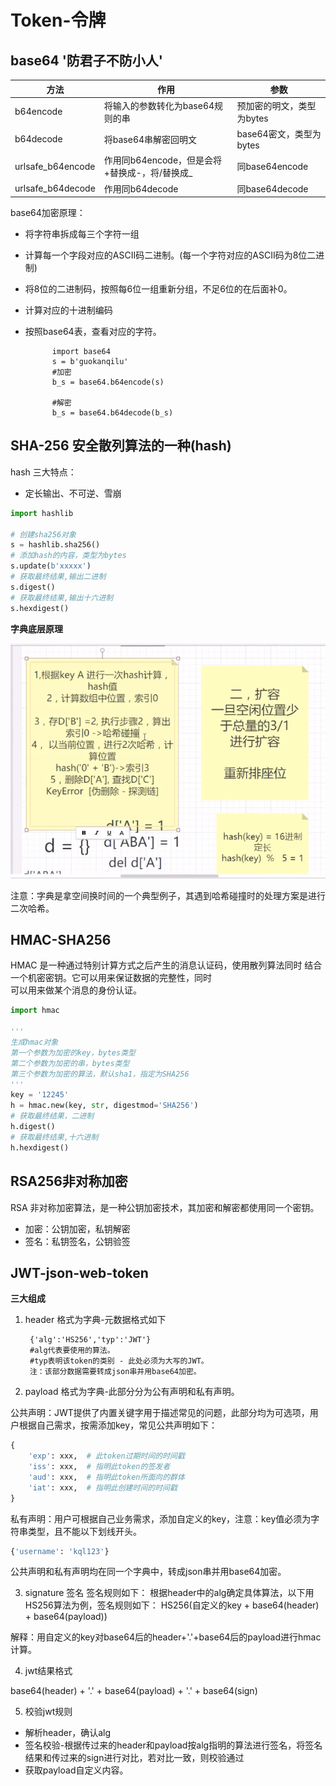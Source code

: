 # Token-令牌

## base64 '防君子不防小人'

| 方法                | 作用                            | 参数                |
|-------------------|-------------------------------|-------------------|
| b64encode         | 将输入的参数转化为base64规则的串           | 预加密的明文，类型为bytes   |
| b64decode         | 将base64串解密回明文                 | base64密文，类型为bytes |
| urlsafe_b64encode | 作用同b64encode，但是会将+替换成-，将/替换成_ | 同base64encode     |
| urlsafe_b64decode | 作用同b64decode                  | 同base64decode     |

base64加密原理：

- 将字符串拆成每三个字符一组
- 计算每一个字段对应的ASCII码二进制。(每一个字符对应的ASCII码为8位二进制)
- 将8位的二进制码，按照每6位一组重新分组，不足6位的在后面补0。
- 计算对应的十进制编码
- 按照base64表，查看对应的字符。

            import base64
            s = b'guokanqilu'
            #加密
            b_s = base64.b64encode(s)
    
            #解密
            b_s = base64.b64decode(b_s)

## SHA-256 安全散列算法的一种(hash)

hash 三大特点：

- 定长输出、不可逆、雪崩

```python
import hashlib

# 创建sha256对象
s = hashlib.sha256()
# 添加hash的内容，类型为bytes
s.update(b'xxxxx')
# 获取最终结果,输出二进制
s.digest()
# 获取最终结果,输出十六进制
s.hexdigest()
```

**字典底层原理**

![dict](./photo/dict.png)

注意：字典是拿空间换时间的一个典型例子，其遇到哈希碰撞时的处理方案是进行二次哈希。

## HMAC-SHA256

HMAC 是一种通过特别计算方式之后产生的消息认证码，使用散列算法同时 结合一个机密密钥。它可以用来保证数据的完整性，同时  
可以用来做某个消息的身份认证。

```python
import hmac

'''
生成hmac对象
第一个参数为加密的key，bytes类型
第二个参数为加密的串，bytes类型
第三个参数为加密的算法，默认sha1，指定为SHA256
'''
key = '12245'
h = hmac.new(key, str, digestmod='SHA256')
# 获取最终结果，二进制
h.digest()
# 获取最终结果,十六进制
h.hexdigest()
```

## RSA256非对称加密

RSA 非对称加密算法，是一种公钥加密技术，其加密和解密都使用同一个密钥。

- 加密：公钥加密，私钥解密
- 签名：私钥签名，公钥验签

## JWT-json-web-token

**三大组成**

1. header
   格式为字典-元数据格式如下

        {'alg':'HS256','typ':'JWT'}
        #alg代表要使用的算法。
        #typ表明该token的类别 - 此处必须为大写的JWT。
        注：该部分数据需要转成json串并用base64加密。
2. payload
   格式为字典-此部分分为公有声明和私有声明。

公共声明：JWT提供了内置关键字用于描述常见的问题，此部分均为可选项，用户根据自己需求，按需添加key，常见公共声明如下：

```python
{
    'exp': xxx,  # 此token过期时间的时间戳
    'iss': xxx,  # 指明此token的签发者
    'aud': xxx,  # 指明此token所面向的群体
    'iat': xxx,  # 指明此创建时间的时间戳
}
```

私有声明：用户可根据自己业务需求，添加自定义的key，注意：key值必须为字符串类型，且不能以下划线开头。

 ```python
{'username': 'kql123'}
```

公共声明和私有声明均在同一个字典中，转成json串并用base64加密。

3. signature 签名
   签名规则如下：
   根据header中的alg确定具体算法，以下用HS256算法为例，签名规则如下：
   HS256(自定义的key + base64(header) + base64(payload))

解释：用自定义的key对base64后的header+'.'+base64后的payload进行hmac计算。

4. jwt结果格式

base64(header) + '.' + base64(payload) + '.' + base64(sign)

5. 校验jwt规则

- 解析header，确认alg
- 签名校验-根据传过来的header和payload按alg指明的算法进行签名，将签名结果和传过来的sign进行对比，若对比一致，则校验通过
- 获取payload自定义内容。







 
